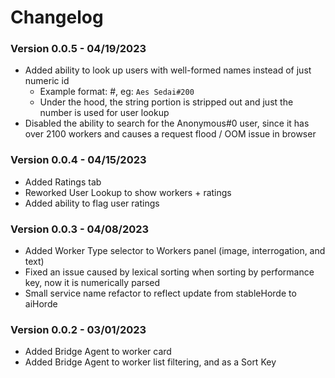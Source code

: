 # Changelog

### Version 0.0.5 - 04/19/2023
- Added ability to look up users with well-formed names instead of just numeric id
  - Example format: <string>#<number>, eg: `Aes Sedai#200`
  - Under the hood, the string portion is stripped out and just the number is used for user lookup
- Disabled the ability to search for the Anonymous#0 user, since it has over 2100 workers and causes a request flood / OOM issue in browser

### Version 0.0.4 - 04/15/2023
- Added Ratings tab
- Reworked User Lookup to show workers + ratings
- Added ability to flag user ratings

### Version 0.0.3 - 04/08/2023
- Added Worker Type selector to Workers panel (image, interrogation, and text)
- Fixed an issue caused by lexical sorting when sorting by performance key, now it is numerically parsed
- Small service name refactor to reflect update from stableHorde to aiHorde

### Version 0.0.2 - 03/01/2023
- Added Bridge Agent to worker card
- Added Bridge Agent to worker list filtering, and as a Sort Key
